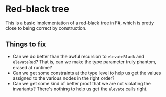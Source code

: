 # Red-black tree

This is a basic implementation of a red-black tree in F#, which is pretty close to being correct by construction.

## Things to fix

* Can we do better than the awful recursion to `elevateBlack` and `elevateRed`? That is, can we make the type parameter truly phantom, erased at runtime?
* Can we get some constraints at the type level to help us get the values assigned to the various nodes in the right order?
* Can we get some kind of better proof that we are not violating the invariants? There's nothing to help us get the `elevate` calls right.
